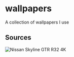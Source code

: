 # wallpapers
A collection of wallpapers I use

## Sources
![Nissan Skyline GTR R32 4K ](https://www.hdcarwallpapers.com/walls/nissan_skyline_gtr_r32_4k-HD.jpg)